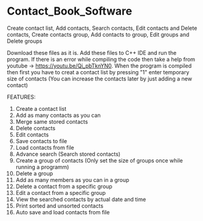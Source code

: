 # Contact_Book_Software
Create contact list, Add contacts, Search contacts, Edit contacts and Delete contacts, Create contacts group, Add contacts to group, Edit groups and Delete groups

Download these files as it is. Add these files to C++ IDE and run the program. If there is an error while compiling the code then take a help from youtube ->  https://youtu.be/Qi_pbTknYN0.
When the program is compiled then first you have to creat a contact list by pressing "1" enter temporary size of contacts (You can increase the contacts later by just adding a new contact)

FEATURES:
1. Create a contact list
2. Add as many contacts as you can
3. Merge same stored contacts
4. Delete contacts
5. Edit contacts
6. Save contacts to file
7. Load contacts from file
8. Advance search (Search stored contacts)
9. Create a group of contacts (Only set the size of groups once while running a programm)
10. Delete a group
11. Add as many members as you can in a group
12. Delete a contact from a specific group
13. Edit a contact from a specific group
14. View the searched contacts by actual date and time
15. Print sorted and unsorted contacts
16. Auto save and load contacts from file
